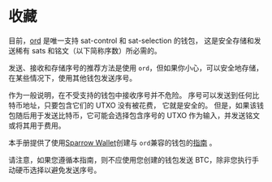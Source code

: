 收藏
==========
目前，[ord](https://github.com/ordinals/ord/) 是唯一支持 sat-control 和 sat-selection 的钱包，
这是安全存储和发送稀有 sats 和铭文（以下简称序数）所必需的。

发送、接收和存储序号的推荐方法是使用 `ord`，但如果你小心，可以安全地存储，在某些情况下，使用其他钱包发送序号。

作为一般说明，在不受支持的钱包中接收序号并不危险。 序号可以发送到任何比特币地址，只要包含它们的 UTXO 没有被花费，
它就是安全的。 但是，如果该钱包随后用于发送比特币，它可能会选择包含序号的 UTXO 作为输入，并发送铭文或将其用于费用。

本手册提供了使用[Sparrow Wallet](https://sparrowwallet.com/)创建与 `ord`兼容的钱包的[指南](./collecting/sparrow-wallet.md) 。

请注意，如果您遵循本指南，则不应使用您创建的钱包发送 BTC，除非您执行手动硬币选择以避免发送序号。